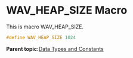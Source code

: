 # WAV\_HEAP\_SIZE Macro

This is macro WAV\_HEAP\_SIZE.

```c
#define WAV_HEAP_SIZE 1024
```

**Parent topic:**[Data Types and Constants](GUID-5D679290-5372-4EE5-A8E2-E2C94B28C3E8.md)

